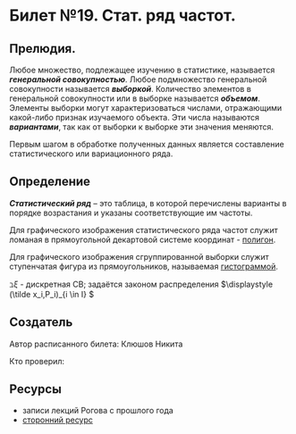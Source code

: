# Билет №19. Стат. ряд частот.

## Прелюдия.

Любое множество, подлежащее изучению в статистике, называется ***генеральной совокупностью***. Любое подмножество генеральной совокупности называется ***выборкой***. Количество элементов в генеральной совокупности или в выборке называется ***объемом***. Элементы выборки могут характеризоваться числами, отражающими какой-либо признак изучаемого объекта. Эти числа называются ***вариантами***, так как от выборки к выборке эти значения меняются.

Первым шагом в обработке полученных данных является составление статистического или вариационного ряда.

## Определение

***Статистический ряд*** – это таблица, в которой перечислены варианты в порядке возрастания и указаны соответствующие им частоты.

Для графического изображения статистического ряда частот служит ломаная в прямоугольной декартовой системе координат - [полигон](../question21/README.md).

Для графического изображения сгруппированной выборки служит ступенчатая фигура из прямоугольников, называемая [гистограммой](../question17/README.md).

$\displaystyle \beth \xi$ - дискретная СВ; задаётся законом распределения $\displaystyle (\tilde x_i,P_i)_{i \in I} $

## Создатель

Автор расписанного билета: Клюшов Никита

Кто проверил:


## Ресурсы
- записи лекций Рогова с прошлого года
- [сторонний ресурс](https://pnu.edu.ru/media/filer_public/2013/02/14/kr-11.pdf)
